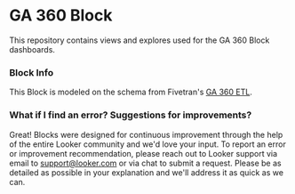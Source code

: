 # GA 360 Block

This repository contains views and explores used for the GA 360 Block dashboards.

### Block Info

This Block is modeled on the schema from Fivetran's [GA 360 ETL](https://fivetran.com/directory/google-analytics-360).


### What if I find an error? Suggestions for improvements?

Great! Blocks were designed for continuous improvement through the help of the entire Looker community and we'd love your input. To report an error or improvement recommendation, please reach out to Looker support via email to support@looker.com or via chat to submit a request. Please be as detailed as possible in your explanation and we'll address it as quick as we can.
